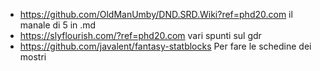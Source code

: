 - https://github.com/OldManUmby/DND.SRD.Wiki?ref=phd20.com
  il manale di 5 in .md
- https://slyflourish.com/?ref=phd20.com
  vari spunti sul gdr
- https://github.com/javalent/fantasy-statblocks
  Per fare le schedine dei mostri